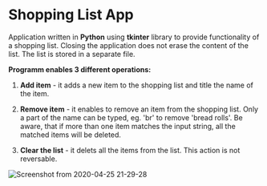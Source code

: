 # Shopping List App

Application written in __Python__ using __tkinter__ library to provide functionality of a shopping list. Closing the 
application does not erase the content of the list. The list is stored in a separate file.

__Programm enables 3 different operations:__

1. __Add item__ - it adds a new item to the shopping list and title the name of the item.

2. __Remove item__ - it enables to remove an item from the shopping list. Only a part of the name can be typed, eg. 'br' to remove 
'bread rolls'. Be aware, that if more than one item matches the input string, all the matched items will be deleted.

3. __Clear the list__ - it delets all the items from the list. This action is not reversable.

![Screenshot from 2020-04-25 21-29-28](https://user-images.githubusercontent.com/15100588/80289004-1054c580-873c-11ea-9402-7ef118481952.png)
